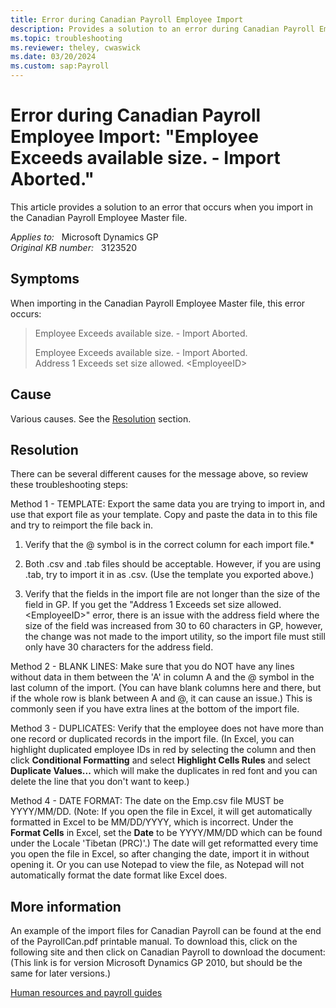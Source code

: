 ```yaml
---
title: Error during Canadian Payroll Employee Import
description: Provides a solution to an error during Canadian Payroll Employee Import.
ms.topic: troubleshooting
ms.reviewer: theley, cwaswick
ms.date: 03/20/2024
ms.custom: sap:Payroll
---
```

# Error during Canadian Payroll Employee Import: "Employee Exceeds available size. - Import Aborted."

This article provides a solution to an error that occurs when you import in the Canadian Payroll Employee Master file.

_Applies to:_ &nbsp; Microsoft Dynamics GP  
_Original KB number:_ &nbsp; 3123520

## Symptoms

When importing in the Canadian Payroll Employee Master file, this error occurs:

> Employee Exceeds available size. - Import Aborted.
>
> Employee Exceeds available size. - Import Aborted.  
Address 1 Exceeds set size allowed. \<EmployeeID>

## Cause

Various causes. See the [Resolution](#resolution) section.

## Resolution

There can be several different causes for the message above, so review these troubleshooting steps:

Method 1 - TEMPLATE: Export the same data you are trying to import in, and use that export file as your template. Copy and paste the data in to this file and try to reimport the file back in.

1. Verify that the @ symbol is in the correct column for each import file.*

2. Both .csv and .tab files should be acceptable. However, if you are using .tab, try to import it in as .csv. (Use the template you exported above.)

3. Verify that the fields in the import file are not longer than the size of the field in GP. If you get the "Address 1 Exceeds set size allowed. \<EmployeeID>" error, there is an issue with the address field where the size of the field was increased from 30 to 60 characters in GP, however, the change was not made to the import utility, so the import file must still only have 30 characters for the address field.

Method 2 - BLANK LINES: Make sure that you do NOT have any lines without data in them between the 'A' in column A and the @ symbol in the last column of the import. (You can have blank columns here and there, but if the whole row is blank between A and @, it can cause an issue.) This is commonly seen if you have extra lines at the bottom of the import file.

Method 3 - DUPLICATES: Verify that the employee does not have more than one record or duplicated records in the import file. (In Excel, you can highlight duplicated employee IDs in red by selecting the column and then click **Conditional Formatting** and select **Highlight Cells Rules** and select **Duplicate Values...** which will make the duplicates in red font and you can delete the line that you don't want to keep.)

Method 4 - DATE FORMAT: The date on the Emp.csv file MUST be YYYY/MM/DD. (Note: If you open the file in Excel, it will get automatically formatted in Excel to be MM/DD/YYYY, which is incorrect. Under the **Format Cells** in Excel, set the **Date** to be YYYY/MM/DD which can be found under the Locale 'Tibetan (PRC)'.) The date will get reformatted every time you open the file in Excel, so after changing the date, import it in without opening it. Or you can use Notepad to view the file, as Notepad will not automatically format the date format like Excel does.

## More information

An example of the import files for Canadian Payroll can be found at the end of the PayrollCan.pdf printable manual. To download this, click on the following site and then click on Canadian Payroll to download the document: (This link is for version Microsoft Dynamics GP 2010, but should be the same for later versions.)

[Human resources and payroll guides](/previous-versions/dynamics-gp/appuser-itpro/hh686204(v=gp.20))
